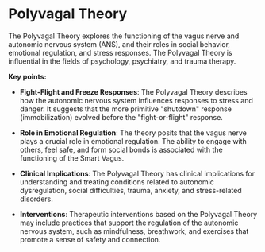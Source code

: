 # Polyvagal Theory

The Polyvagal Theory explores the functioning of the vagus nerve and autonomic nervous system (ANS), and their roles in social behavior, emotional regulation, and stress responses. The Polyvagal Theory is influential in the fields of psychology, psychiatry, and trauma therapy.

**Key points:**

* **Fight-Flight and Freeze Responses**: The Polyvagal Theory describes how the autonomic nervous system influences responses to stress and danger. It suggests that the more primitive "shutdown" response (immobilization) evolved before the "fight-or-flight" response.

* **Role in Emotional Regulation**: The theory posits that the vagus nerve plays a crucial role in emotional regulation. The ability to engage with others, feel safe, and form social bonds is associated with the functioning of the Smart Vagus.

* **Clinical Implications**: The Polyvagal Theory has clinical implications for understanding and treating conditions related to autonomic dysregulation, social difficulties, trauma, anxiety, and stress-related disorders.

* **Interventions**: Therapeutic interventions based on the Polyvagal Theory may include practices that support the regulation of the autonomic nervous system, such as mindfulness, breathwork, and exercises that promote a sense of safety and connection.
